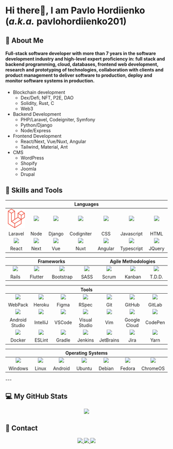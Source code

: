 # **Hi there👋, I am Pavlo Hordiienko (*a.k.a.* pavlohordiienko201)**
  
## :information_desk_person:  About Me
#### Full-stack software developer with more than 7 years in the software development industry and high-level expert proficiency in: full stack and backend programming, cloud, databases, frontend web development, research and prototyping of technologies, collaboration with clients and product management to deliver software to production, deploy and monitor software systems in production.

- Blockchain development
  - Dex/Defi, NFT, P2E, DAO
  - Solidity, Rust, C
  - Web3
- Backend Development
  - PHP/Laravel, Codeigniter, Symfony
  - Python/Django
  - Node/Express
- Frontend Development
  - React/Next, Vue/Nuxt, Angular
  - Tailwind, Material, Ant
- CMS
  - WordPress
  - Shopify
  - Joomla
  - Drupal

## :wrench:  Skills and Tools
<div align="center">
   <table>
      <thead>
         <tr>
            <th colspan="7">Languages</th>
         </tr>
      </thead>
      <tr>
         <td align="center" width=110> 
            <img height=60 src="https://github.com/devicons/devicon/blob/v2.16.0/icons/laravel/laravel-original.svg"/> 
         </td>
         <td align="center" width=110>             
            <img src="https://cdn.jsdelivr.net/gh/devicons/devicon/icons/nodejs/nodejs-original-wordmark.svg" />          
         </td>
         <td align="center" width=110>
            <img src="https://cdn.jsdelivr.net/gh/devicons/devicon/icons/django/django-plain.svg" />
         </td>
         <td align="center" width=110>
            <img src="https://cdn.jsdelivr.net/gh/devicons/devicon/icons/codeigniter/codeigniter-plain.svg" />
         </td>
         <td align="center" width=110>
            <img src="https://cdn.jsdelivr.net/gh/devicons/devicon/icons/css3/css3-original.svg" />
         </td>
         <td align="center" width=110>
            <img src="https://cdn.jsdelivr.net/gh/devicons/devicon/icons/javascript/javascript-plain.svg" />
         </td>
         <td align="center" width=110>            
            <img src="https://cdn.jsdelivr.net/gh/devicons/devicon/icons/html5/html5-original.svg" />          
         </td>          
      </tr>
      <tr>
         <td align="center" width=110>Laravel</td>
         <td align="center" width=110>Node</td>
         <td align="center" width=110>Django</td>
         <td align="center" width=110>Codigniter</td>
         <td align="center" width=110>CSS</td>
         <td align="center" width=110>Javascript</td>
         <td align="center" width=110>HTML</td>
      </tr>
      <tr>
         <td align="center" width=110>             
            <img src="https://cdn.jsdelivr.net/gh/devicons/devicon/icons/react/react-original.svg" />          
         </td>
         <td align="center" width=110>             
            <img src="https://cdn.jsdelivr.net/gh/devicons/devicon/icons/nextjs/nextjs-original-wordmark.svg" />          
         </td>
         <td align="center" width=110>            
            <img src="https://cdn.jsdelivr.net/gh/devicons/devicon/icons/vuejs/vuejs-original.svg" />          
         </td>
         <td align="center" width=110>            
            <img src="https://cdn.jsdelivr.net/gh/devicons/devicon/icons/nuxtjs/nuxtjs-original.svg" />          
         </td>
         <td align="center" width=110>            
            <img src="https://cdn.jsdelivr.net/gh/devicons/devicon/icons/angularjs/angularjs-original.svg" />          
         </td>
         <td align="center" width=110>            
            <img src="https://cdn.jsdelivr.net/gh/devicons/devicon/icons/typescript/typescript-original.svg" />          
         </td>
         <td align="center" width=110>                        
            <img src="https://cdn.jsdelivr.net/gh/devicons/devicon/icons/jquery/jquery-plain-wordmark.svg" />                 
         </td>          
      </tr>
      <tr>
         <td align="center" width=110>React</td>
         <td align="center" width=110>Next</td>
         <td align="center" width=110>Vue</td>
         <td align="center" width=110>Nuxt</td>
         <td align="center" width=110>Angular</td>
         <td align="center" width=110>Typescript</td>
         <td align="center" width=110>JQuery</td>
      </tr>
   </table>
   <table>
      <thead>
         <tr>
            <th colspan="4">Frameworks</th>
            <th colspan="3">Agile Methodologies</th>
         </tr>
      </thead>
      <tr>
         <td align="center" width=110><img height=60 src="https://cdn.jsdelivr.net/gh/devicons/devicon/icons/rails/rails-original-wordmark.svg"/> </td>
         <td align="center" width=110> <img height=60 src="https://cdn.jsdelivr.net/gh/devicons/devicon/icons/flutter/flutter-original.svg"/> </td>
         <td align="center" width=110> <img height=60 src="https://cdn.jsdelivr.net/gh/devicons/devicon/icons/bootstrap/bootstrap-original.svg"/> </td>
         <td align="center" width=110> <img height=60 src="https://cdn.jsdelivr.net/gh/devicons/devicon/icons/sass/sass-original.svg"/> </td>
         <td align="center" width=110><img width=60 src="https://user-images.githubusercontent.com/27622683/192119071-da8aff75-02b1-4c6d-8232-507b9454cd49.png"/></td>
         <td align="center" width=110><img width=60 src="https://user-images.githubusercontent.com/27622683/192119213-9a958b20-d3ba-460e-935f-dccb6a3de7e6.png"/></td>
         <td align="center" width=110><img width=60 src="https://user-images.githubusercontent.com/27622683/192119394-0284fdfc-3ad2-460c-8b57-5ed13a2cbfc0.png"/></td>
      <tr align="center">
         <td align="center" width=110>Rails</td>
         <td align="center" width=110>Flutter</td>
         <td align="center" width=110>Bootstrap</td>
         <td align="center" width=110>SASS</td>
         <td align="center" width=110>Scrum</td>
         <td align="center" width=110>Kanban</td>
         <td align="center" width=110>T.D.D.</td>
      </tr>
      </tr>
   </table>
   <table>
      <thead>
         <tr>
            <th colspan="7">Tools</th>
         </tr>
      </thead>
      <tr>
         <td align="center" width=110><img height=60 src="https://cdn.jsdelivr.net/gh/devicons/devicon/icons/webpack/webpack-original.svg"/> </td>
         <td align="center" width=110> <img height=60 src="https://cdn.jsdelivr.net/gh/devicons/devicon/icons/heroku/heroku-original.svg"/> </td>
         <td align="center" width=110> <img height=60 src="https://cdn.jsdelivr.net/gh/devicons/devicon/icons/figma/figma-original.svg"/> </td>
         <td align="center" width=110> <img height=60 src="https://cdn.jsdelivr.net/gh/devicons/devicon/icons/rspec/rspec-original.svg"/> </td>
         <td align="center" width=110> <img height=60 src="https://cdn.jsdelivr.net/gh/devicons/devicon/icons/git/git-original.svg"/> </td>
         <td align="center" width=110> <img height=60 src="https://cdn.jsdelivr.net/gh/devicons/devicon/icons/github/github-original.svg"/> </td>
         <td align="center" width=110> <img height=60 src="https://cdn.jsdelivr.net/gh/devicons/devicon/icons/gitlab/gitlab-original.svg"/> </td>
      </tr>
      <tr>
         <td align="center" width=110>WebPack</td>
         <td align="center" width=110>Heroku</td>
         <td align="center" width=110>Figma</td>
         <td align="center" width=110>RSpec</td>
         <td align="center" width=110>Git</td>
         <td align="center" width=110>GitHub</td>
         <td align="center" width=110>GitLab</td>
      </tr>
      <tr>
         <td align="center" width=110> <img height=60 src="https://cdn.jsdelivr.net/gh/devicons/devicon/icons/androidstudio/androidstudio-original.svg"/> </td>
         <td align="center" width=110> <img height=60 src="https://cdn.jsdelivr.net/gh/devicons/devicon/icons/intellij/intellij-original.svg"/> </td>
         <td align="center" width=110> <img height=60 src="https://cdn.jsdelivr.net/gh/devicons/devicon/icons/vscode/vscode-original.svg"/> </td>
         <td align="center" width=110> <img height=60 src="https://cdn.jsdelivr.net/gh/devicons/devicon/icons/visualstudio/visualstudio-plain.svg"/> </td>
         <td align="center" width=110> <img height=60 src="https://cdn.jsdelivr.net/gh/devicons/devicon/icons/vim/vim-original.svg"/> </td>
         <td align="center" width=110> <img height=60 src="https://cdn.jsdelivr.net/gh/devicons/devicon/icons/googlecloud/googlecloud-original.svg"/> </td>
         <td align="center" width=110> <img height=60 src="https://cdn.jsdelivr.net/gh/devicons/devicon/icons/codepen/codepen-plain.svg"/> </td>
      </tr>
      <tr>
         <td align="center" width=110>Android Studio</td>
         <td align="center" width=110>IntelliJ</td>
         <td align="center" width=110>VSCode</td>
         <td align="center" width=110>Visual Studio</td>
         <td align="center" width=110>Vim</td>
         <td align="center" width=110>Google Cloud</td>
         <td align="center" width=110>CodePen</td>
      </tr>
      <tr>
         <td align="center" width=110> <img height=60 src="https://cdn.jsdelivr.net/gh/devicons/devicon/icons/docker/docker-original.svg"/> </td>
         <td align="center" width=110> <img height=60 src="https://cdn.jsdelivr.net/gh/devicons/devicon/icons/eslint/eslint-original.svg"/> </td>
         <td align="center" width=110> <img height=60 src="https://cdn.jsdelivr.net/gh/devicons/devicon/icons/gradle/gradle-plain.svg"/> </td>
         <td align="center" width=110> <img height=60 src="https://cdn.jsdelivr.net/gh/devicons/devicon/icons/jenkins/jenkins-line.svg"/> </td>
         <td align="center" width=110> <img height=60 src="https://cdn.jsdelivr.net/gh/devicons/devicon/icons/jetbrains/jetbrains-original.svg"/> </td>
         <td align="center" width=110> <img height=60 src="https://cdn.jsdelivr.net/gh/devicons/devicon/icons/jira/jira-original.svg"/> </td>
         <td align="center" width=110> <img height=60 src="https://cdn.jsdelivr.net/gh/devicons/devicon/icons/yarn/yarn-original.svg"/></td>
      </tr>
      <tr>
         <td align="center" width=110>Docker</td>
         <td align="center" width=110>ESLint</td>
         <td align="center" width=110>Gradle</td>
         <td align="center" width=110>Jenkins</td>
         <td align="center" width=110>JetBrains</td>
         <td align="center" width=110>Jira</td>
         <td align="center" width=110>Yarn</td>
      </tr>
   </table>
   <table>
      <thead>
         <tr>
            <th colspan="7">Operating Systems</th>
         </tr>
      </thead>
      <tr>
         <td align="center" width=110><img height=60 src="https://cdn.jsdelivr.net/gh/devicons/devicon/icons/windows8/windows8-original.svg"/> </td>
         <td align="center" width=110> <img height=60 src="https://cdn.jsdelivr.net/gh/devicons/devicon/icons/linux/linux-original.svg"/> </td>
         <td align="center" width=110> <img height=60 src="https://cdn.jsdelivr.net/gh/devicons/devicon/icons/android/android-original.svg"/> </td>
         <td align="center" width=110> <img height=60 src="https://cdn.jsdelivr.net/gh/devicons/devicon/icons/ubuntu/ubuntu-plain.svg"/> </td>
         <td align="center" width=110> <img height=60 src="https://cdn.jsdelivr.net/gh/devicons/devicon/icons/debian/debian-plain.svg"/> </td>
         <td align="center" width=110> <img height=60 src="https://cdn.jsdelivr.net/gh/devicons/devicon/icons/fedora/fedora-plain.svg"/> </td>
         <td align="center" width=110> <img height=60 src="https://cdn.jsdelivr.net/gh/devicons/devicon/icons/chrome/chrome-original.svg"/> </td>
      </tr>
      <tr>
         <td align="center" width=110>Windows</td>
         <td align="center" width=110>Linux</td>
         <td align="center" width=110>Android</td>
         <td align="center" width=110>Ubuntu</td>
         <td align="center" width=110>Debian</td>
         <td align="center" width=110>Fedora</td>
         <td align="center" width=110>ChromeOS</td>
      </tr>
   </table>
</div>
---


## :computer:  My GitHub Stats
<!-- <div align="center">
    <img height="200em" src="profile-3d-contrib/radar_contrib_only.svg">
</div> -->
<!-- <div align="center">
    <img height="200em" src="https://github-profile-summary-cards.vercel.app/api/cards/stats?username=pavlohordiienko201&theme=github"/>
    <img height="200em" src="https://github-profile-summary-cards.vercel.app/api/cards/repos-per-language?username=pavlohordiienko201"/>
</div> -->
<!-- <div align="center">
    <img height="200em" src="https://github-profile-summary-cards.vercel.app/api/cards/most-commit-language?username=pavlohordiienko201">
</div> -->
<div align="center">
    <img height="220em" src="https://github-readme-stats.vercel.app/api/top-langs/?username=pavlohordiienko201&langs_count=10&layout=compact&hide=c%2B%2B,CMake,C" />
</div>
<!-- <div align="center">
    <img width="500em" src="https://streak-stats.demolab.com/?user=pavlohordiienko201&currStreakNum=000000&fire=orange&sideLabels=000date_format=[Y.]n.j)" />
</div> -->

<!--## :abacus: Last 30 days of Contributions-->
<!-- <div align="center">
  <img width="1000em" style="margin-top: 0px" src="https://eleo-readme-activity-graph.herokuapp.com/graph?username=pavlohordiienko201&bg_color=ffffff&color=000000&line=4c9d9e&point=ff0000&area=true&hide_border=true&hide_title=true" />
</div> -->

## :wrench:  Contact
<div align="center">
    <a href="mailto:pavlohordiienko201@gmail.com" target="_blank" rel="noopener noreferrer">
        <img src="https://img.icons8.com/color/2x/gmail-new.png"  width="50" />
    </a>
    <a href="https://join.skype.com/invite/CqLtEP1sBKQG" target="_blank" rel="noopener noreferrer">
        <img src="https://img.icons8.com/color/2x/skype.png"  width="50" />
    </a>
    <a href="https://t.me/pavlohordiienko201" target="_blank" rel="noopener noreferrer">
        <img src="https://img.icons8.com/color/2x/telegram-app.png"  width="50" />
    </a>
</div>
